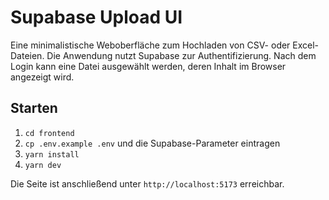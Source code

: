 # Supabase Upload UI

Eine minimalistische Weboberfläche zum Hochladen von CSV- oder Excel-Dateien. Die Anwendung nutzt Supabase zur Authentifizierung. Nach dem Login kann eine Datei ausgewählt werden, deren Inhalt im Browser angezeigt wird.

## Starten

1. `cd frontend`
2. `cp .env.example .env` und die Supabase-Parameter eintragen
3. `yarn install`
4. `yarn dev`

Die Seite ist anschließend unter `http://localhost:5173` erreichbar.
